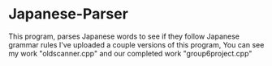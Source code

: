# Japanese-Parser
This program, parses Japanese words to see if they follow Japanese grammar rules
I've uploaded a couple versions of this program, You can see my work "oldscanner.cpp" and our completed work "group6project.cpp"
